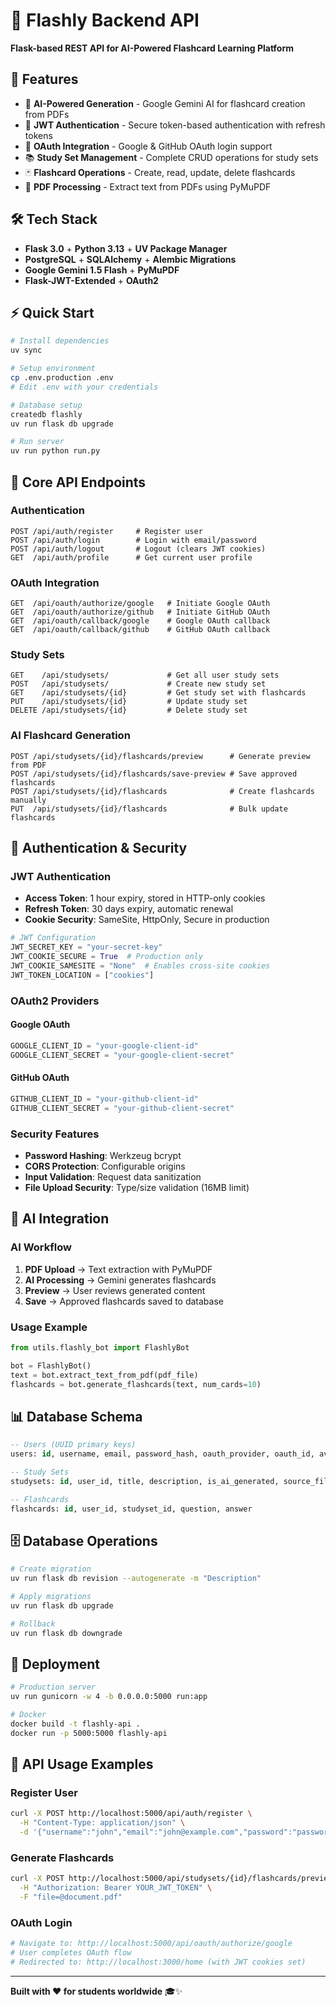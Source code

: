 # 🎯 Flashly Backend API

**Flask-based REST API for AI-Powered Flashcard Learning Platform**

## 🚀 Features

- 🤖 **AI-Powered Generation** - Google Gemini AI for flashcard creation from PDFs
- 🔐 **JWT Authentication** - Secure token-based authentication with refresh tokens
- 🔑 **OAuth Integration** - Google & GitHub OAuth login support
- 📚 **Study Set Management** - Complete CRUD operations for study sets
- 🃏 **Flashcard Operations** - Create, read, update, delete flashcards
- 📄 **PDF Processing** - Extract text from PDFs using PyMuPDF

## 🛠️ Tech Stack

- **Flask 3.0** + **Python 3.13** + **UV Package Manager**
- **PostgreSQL** + **SQLAlchemy** + **Alembic Migrations**
- **Google Gemini 1.5 Flash** + **PyMuPDF**
- **Flask-JWT-Extended** + **OAuth2**

## ⚡ Quick Start

```bash
# Install dependencies
uv sync

# Setup environment
cp .env.production .env
# Edit .env with your credentials

# Database setup
createdb flashly
uv run flask db upgrade

# Run server
uv run python run.py
```

## 🔌 Core API Endpoints

### Authentication

```http
POST /api/auth/register     # Register user
POST /api/auth/login        # Login with email/password
POST /api/auth/logout       # Logout (clears JWT cookies)
GET  /api/auth/profile      # Get current user profile
```

### OAuth Integration

```http
GET  /api/oauth/authorize/google   # Initiate Google OAuth
GET  /api/oauth/authorize/github   # Initiate GitHub OAuth
GET  /api/oauth/callback/google    # Google OAuth callback
GET  /api/oauth/callback/github    # GitHub OAuth callback
```

### Study Sets

```http
GET    /api/studysets/             # Get all user study sets
POST   /api/studysets/             # Create new study set
GET    /api/studysets/{id}         # Get study set with flashcards
PUT    /api/studysets/{id}         # Update study set
DELETE /api/studysets/{id}         # Delete study set
```

### AI Flashcard Generation

```http
POST /api/studysets/{id}/flashcards/preview      # Generate preview from PDF
POST /api/studysets/{id}/flashcards/save-preview # Save approved flashcards
POST /api/studysets/{id}/flashcards              # Create flashcards manually
PUT  /api/studysets/{id}/flashcards              # Bulk update flashcards
```

## 🔐 Authentication & Security

### JWT Authentication

- **Access Token**: 1 hour expiry, stored in HTTP-only cookies
- **Refresh Token**: 30 days expiry, automatic renewal
- **Cookie Security**: SameSite, HttpOnly, Secure in production

```python
# JWT Configuration
JWT_SECRET_KEY = "your-secret-key"
JWT_COOKIE_SECURE = True  # Production only
JWT_COOKIE_SAMESITE = "None"  # Enables cross-site cookies
JWT_TOKEN_LOCATION = ["cookies"]
```

### OAuth2 Providers

#### Google OAuth

```python
GOOGLE_CLIENT_ID = "your-google-client-id"
GOOGLE_CLIENT_SECRET = "your-google-client-secret"
```

#### GitHub OAuth

```python
GITHUB_CLIENT_ID = "your-github-client-id"
GITHUB_CLIENT_SECRET = "your-github-client-secret"
```

### Security Features

- **Password Hashing**: Werkzeug bcrypt
- **CORS Protection**: Configurable origins
- **Input Validation**: Request data sanitization
- **File Upload Security**: Type/size validation (16MB limit)

## 🤖 AI Integration

### AI Workflow

1. **PDF Upload** → Text extraction with PyMuPDF
2. **AI Processing** → Gemini generates flashcards
3. **Preview** → User reviews generated content
4. **Save** → Approved flashcards saved to database

### Usage Example

```python
from utils.flashly_bot import FlashlyBot

bot = FlashlyBot()
text = bot.extract_text_from_pdf(pdf_file)
flashcards = bot.generate_flashcards(text, num_cards=10)
```

## 📊 Database Schema

```sql
-- Users (UUID primary keys)
users: id, username, email, password_hash, oauth_provider, oauth_id, avatar_url

-- Study Sets
studysets: id, user_id, title, description, is_ai_generated, source_file_name

-- Flashcards
flashcards: id, user_id, studyset_id, question, answer
```

## 🗄️ Database Operations

```bash
# Create migration
uv run flask db revision --autogenerate -m "Description"

# Apply migrations
uv run flask db upgrade

# Rollback
uv run flask db downgrade
```

## 🚀 Deployment

```bash
# Production server
uv run gunicorn -w 4 -b 0.0.0.0:5000 run:app

# Docker
docker build -t flashly-api .
docker run -p 5000:5000 flashly-api
```

## 📝 API Usage Examples

### Register User

```bash
curl -X POST http://localhost:5000/api/auth/register \
  -H "Content-Type: application/json" \
  -d '{"username":"john","email":"john@example.com","password":"password123"}'
```

### Generate Flashcards

```bash
curl -X POST http://localhost:5000/api/studysets/{id}/flashcards/preview \
  -H "Authorization: Bearer YOUR_JWT_TOKEN" \
  -F "file=@document.pdf"
```

### OAuth Login

```bash
# Navigate to: http://localhost:5000/api/oauth/authorize/google
# User completes OAuth flow
# Redirected to: http://localhost:3000/home (with JWT cookies set)
```

---

**Built with ❤️ for students worldwide** 🎓✨
